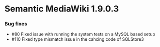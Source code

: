 # Semantic MediaWiki 1.9.0.3

### Bug fixes

* #80  Fixed issue with running the system tests on a MySQL based setup
* #110 Fixed type mismatch issue in the cahcing code of SQLStore3
